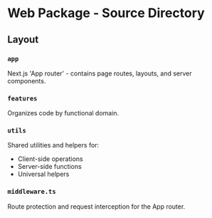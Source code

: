 # Web Package - Source Directory

## Layout

### `app`
Next.js 'App router' - contains page routes, layouts, and server components.

### `features`
Organizes code by functional domain.

### `utils`
Shared utilities and helpers for:
- Client-side operations
- Server-side functions
- Universal helpers

### `middleware.ts`
Route protection and request interception for the App router.